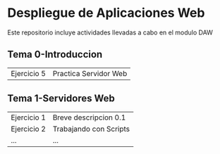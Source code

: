 # Despliegue de Aplicaciones Web
Este repositorio incluye actividades llevadas a cabo en el modulo DAW

## Tema 0-Introduccion

|   |  |
| ------------- | ------------- |
| Ejercicio 5  | Practica Servidor Web |

## Tema 1-Servidores Web

|   |  |
| ------------- | ------------- |
| Ejercicio 1  | Breve descripcion 0.1 |
| Ejercicio 2 | Trabajando con Scripts  |
| ... | ...  |
